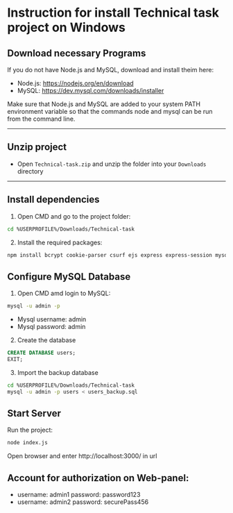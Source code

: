 # Instruction for install Technical task project on Windows

## Download necessary Programs

If you do not have Node.js and MySQL, download and install theim here:

- Node.js: https://nodejs.org/en/download
- MySQL: https://dev.mysql.com/downloads/installer

Make sure that Node.js and MySQL are added to your system PATH environment variable so that the commands node and mysql can be run from the command line.

---

## Unzip project

- Open `Technical-task.zip` and unzip the folder into your `Downloads` directory

---

## Install dependencies

1. Open CMD and go to the project folder:

```bash
cd %USERPROFILE%/Downloads/Technical-task
```

2. Install the required packages:

```bash
npm install bcrypt cookie-parser csurf ejs express express-session mysql2
```

## Configure MySQL Database

1. Open CMD amd login to MySQL:

```bash
mysql -u admin -p
```

- Mysql username: admin
- Mysql password: admin

2. Create the database

```sql
CREATE DATABASE users;
EXIT;
```

3. Import the backup database

```bash
cd %USERPROFILE%/Downloads/Technical-task
mysql -u admin -p users < users_backup.sql
```

## Start Server

Run the project:

```bash
node index.js
```

Open browser and enter http://localhost:3000/ in url

## Account for authorization on Web-panel:

- username: admin1 password: password123
- username: admin2 password: securePass456
